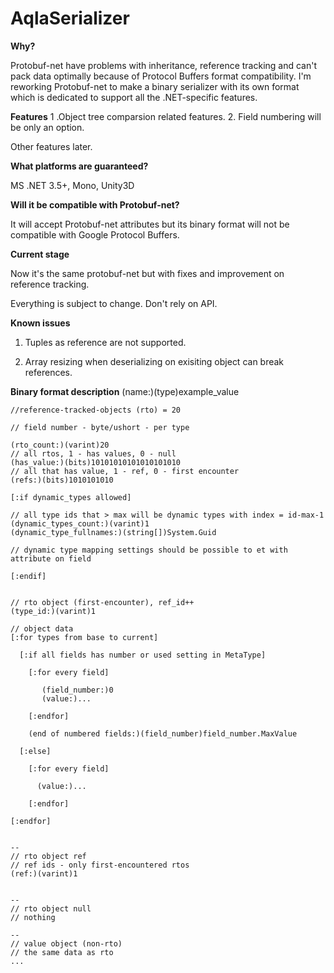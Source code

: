 AqlaSerializer
==============

<b>Why?</b>

Protobuf-net have problems with inheritance, reference tracking and can't pack data optimally because of Protocol Buffers format compatibility. I'm reworking Protobuf-net to make a binary serializer with its own format which is dedicated to support all the .NET-specific features. 

<b>Features</b>
1 .Object tree comparsion related features. 
2. Field numbering will be only an option.

Other features later.

<b>What platforms are guaranteed? </b>

MS .NET 3.5+, Mono, Unity3D

<b>Will it be compatible with Protobuf-net? </b>

It will accept Protobuf-net attributes but its binary format will not be compatible with Google Protocol Buffers.

<b>Current stage</b>

Now it's the same protobuf-net but with fixes and improvement on reference tracking.

Everything is subject to change. Don't rely on API.

<b>Known issues</b>

1. Tuples as reference are not supported.

2. Array resizing when deserializing on exisiting object can break references.

<b>Binary format description</b> (name:)(type)example_value

	//reference-tracked-objects (rto) = 20
	
	// field number - byte/ushort - per type
	
	(rto_count:)(varint)20
	// all rtos, 1 - has values, 0 - null
	(has_value:)(bits)10101010101010101010
	// all that has value, 1 - ref, 0 - first encounter
	(refs:)(bits)1010101010
	
	[:if dynamic_types allowed]
	
	// all type ids that > max will be dynamic types with index = id-max-1
	(dynamic_types_count:)(varint)1
	(dynamic_type_fullnames:)(string[])System.Guid
	
	// dynamic type mapping settings should be possible to et with attribute on field
	
	[:endif]
	
	
	// rto object (first-encounter), ref_id++
	(type_id:)(varint)1
	
	// object data
	[:for types from base to current]
	  
	  [:if all fields has number or used setting in MetaType]
	
	    [:for every field]
	
	       (field_number:)0
	       (value:)...
	
	    [:endfor]
	    
	    (end of numbered fields:)(field_number)field_number.MaxValue
	
	  [:else]
	
	    [:for every field]
	
	      (value:)...
	
	    [:endfor]
	  
	[:endfor]
	
	
	--
	// rto object ref
	// ref ids - only first-encountered rtos 
	(ref:)(varint)1
	
	
	--
	// rto object null
	// nothing
	
	--
	// value object (non-rto)
	// the same data as rto
	...
